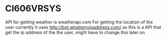 # CI606VRSYS 

API for getting weather is weatherapi.com
For getting the location of the user currently it uses http://bot.whatismyipaddress.com/ as this is a API that get the ip address of the the user, might have to change this later on
